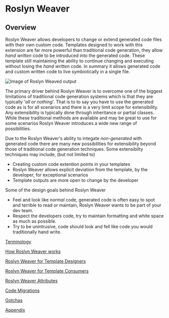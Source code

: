 # Roslyn Weaver 

## Overview
Roslyn Weaver allows developers to change or extend generated code files with their own custom code. Templates designed to work with this extension are far more powerful than traditional code generation, they allow *hand written* code to be introduced into the generated code. These template still maintaining the ability to continue changing and executing without losing the *hand written* code. In summary it allows generated code and custom written code to live symbiotically in a single file.

![Image of Roslyn Weaved output](images/RoslynWeaverOverview.png)

The primary driver behind Roslyn Weaver is to overcome one of the biggest limitations of traditional code generation systems which is that they are typically '*all or nothing*'. That is to to say you have to use the generated code as is for all scenarios and there is a very limit scope for extensibility. Any extensibility is typically done through inheritance or partial classes. While these traditional methods are available and may be great to use for some scenarios Roslyn Weaver introduces a wide new range of possibilities.

Due to the Roslyn Weaver's ability to integate *non-generated* with generated code there are many new possibilities for extensibility beyond those of traditional code generation techniques. Some extensibilty techniques may include, (but not limited to)
- Creating custom code extention points in your templates
- Roslyn Weaver allows explicit deviation from the template, by the developer, for exceptional scenarios
- Template outputs are more open to change by the developer

Some of the design goals behind Roslyn Weaver
- Feel and look like *normal* code, generated code is often easy to spot and terrible to read or maintain, Roslyn Weaver wants to be part of your dev team.
- Respect the developers code, try to maintain formatting and white space as much as possible. 
- Try to be unintrusive, code should look and fell like code you would traditionally hand write. 

[Terminology](Terminology.md)

[How Roslyn Weaver works](HowItWorks.md)

[Roslyn Weaver for Template Designers](HowToImplement.md)

[Roslyn Weaver for Template Consumers](HowToWorkWith.md)

[Roslyn Weaver Attributes](Attributes.md)

[Code Migrations](CodeMigrations.md)

[Gotchas](Gotchas.md)

[Appendix](Appendix.md)




 

